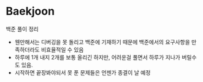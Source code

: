 # Baekjoon
백준 풀이 정리

 - 웬만해서는 디버깅을 못 돌리고 백준에 기재하기 때문에 백준에서의 요구사항을 만족하더라도 비효율적일 수 있음
 - 하루에 1개 내지 2개를 보통 올리긴 하지만, 어려운걸 풀면서 하루가 지나가 버릴수도 있음.
 - 시작하면 끝장봐야되서 못 푼 문제들은 언젠가 종결이 날 예정
